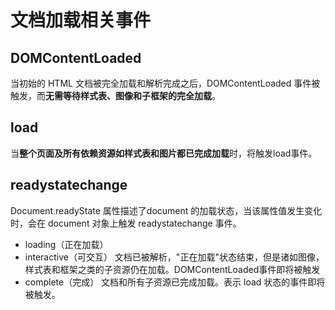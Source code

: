 # 文档加载相关事件

## DOMContentLoaded
当初始的 HTML 文档被完全加载和解析完成之后，DOMContentLoaded 事件被触发，而**无需等待样式表、图像和子框架的完全加载**。

## load
当**整个页面及所有依赖资源如样式表和图片都已完成加载**时，将触发load事件。

## readystatechange
Document.readyState 属性描述了document 的加载状态，当该属性值发生变化时，会在 document 对象上触发 readystatechange 事件。

- loading（正在加载）
- interactive（可交互）
  文档已被解析，"正在加载"状态结束，但是诸如图像，样式表和框架之类的子资源仍在加载。DOMContentLoaded事件即将被触发
- complete（完成）
  文档和所有子资源已完成加载。表示 load 状态的事件即将被触发。
